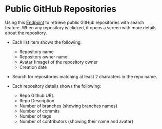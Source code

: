 # Public GitHub Repositories
Using this [Endpoint](https://api.github.com/repositories) to retrieve public GitHub repositories with search feature. When any repository is clicked, it opens a screen with more details about the repository.

- Each list item shows the following:
   - Repository name
   - Repository owner name
   - Avatar (Image) of the repository owner
   - Creation date

- Search for repositories matching at least 2 characters in the repo name.

- Each repository details shows the following:
   - Repo Github URL
   - Repo Description
   - Number of branches (showing branches names)
   - Number of commits
   - Number of tags
   - Number of contributors (showing their name and avatar)

